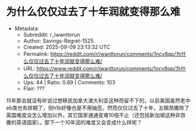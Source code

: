 # 为什么仅仅过去了十年润就变得那么难

- Metadata:
  - Subreddit: r_iwanttorun
  - Author: Savings-Regret-1525
  - Created: 2025-09-09 23:13:32 UTC
  - Permalink: https://reddit.com/r/iwanttorun/comments/1ncy8qp/为什么仅仅过去了十年润就变得那么难/
  - URL: https://www.reddit.com/r/iwanttorun/comments/1ncy8qp/为什么仅仅过去了十年润就变得那么难/
  - Ups: 44 | Ratio: 0.89 | Comments: 103
  - Flair: ???


15年那会就没有听说过想移民加拿大澳大利亚这种而留不下的，以前美国虽然老中eb类也有排期了，但h1b好像也是不用抽签。然而仅仅过去了十年，五眼昂撒除了英国难度没怎么增加以外，其它国家通通变难10倍不止（还包括新加坡这种非昂撒的英语国家）。那下一个10年润的难度又会变成什么样呢？

